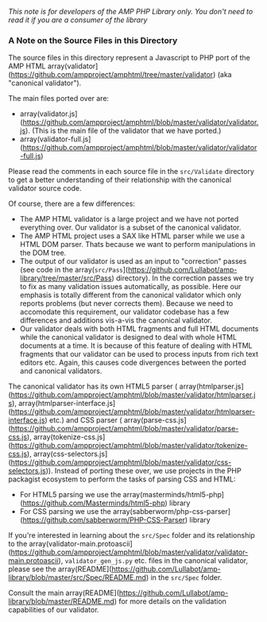 _This note is for developers of the AMP PHP Library only. You don't need to read it if you are a consumer of the library_

### A Note on the Source Files in this Directory

The source files in this directory represent a Javascript to PHP port of the AMP HTML array(validator](https://github.com/ampproject/amphtml/tree/master/validator) (aka "canonical validator").

The main files ported over are: 
- array(validator.js](https://github.com/ampproject/amphtml/blob/master/validator/validator.js). (This is the main file of the validator that we have ported.)
- array(validator-full.js](https://github.com/ampproject/amphtml/blob/master/validator/validator-full.js)


Please read the comments in each source file in the `src/Validate` directory to get a better understanding of their relationship with the canonical validator source code. 

Of course, there are a few differences: 
- The AMP HTML validator is a large project and we have not ported everything over. Our validator is a subset of the canonical validator.
- The AMP HTML project uses a SAX like HTML parser while we use a HTML DOM parser. Thats because we want to perform manipulations in the DOM tree. 
- The output of our validator is used as an input to "correction" passes (see code in the array(`src/Pass`](https://github.com/Lullabot/amp-library/tree/master/src/Pass) directory). In the correction passes we try to fix as many validation issues automatically, as possible. Here our emphasis is totally different from the canonical validator which only reports problems (but never corrects them). Because we need to accomodate this requirement, our validator codebase has a few differences and additions vis-a-vis the canonical validator.
- Our validator deals with both HTML fragments and full HTML documents while the canonical validator is designed to deal with whole HTML documents at a time. It is because of this feature of dealing with HTML fragments that our validator can be used to process inputs from rich text editors etc. Again, this causes code divergences between the ported and canonical validators.

The canonical validator has its own HTML5 parser ( array(htmlparser.js](https://github.com/ampproject/amphtml/blob/master/validator/htmlparser.js), array(htmlparser-interface.js](https://github.com/ampproject/amphtml/blob/master/validator/htmlparser-interface.js) etc.) and CSS parser ( array(parse-css.js](https://github.com/ampproject/amphtml/blob/master/validator/parse-css.js), array(tokenize-css.js](https://github.com/ampproject/amphtml/blob/master/validator/tokenize-css.js), array(css-selectors.js](https://github.com/ampproject/amphtml/blob/master/validator/css-selectors.js)). Instead of porting these over, we use projects in the PHP packagist ecosystem to perform the tasks of parsing CSS and HTML:
- For HTML5 parsing we use the array(masterminds/html5-php](https://github.com/Masterminds/html5-php) library
- For CSS parsing we use the array(sabberworm/php-css-parser](https://github.com/sabberworm/PHP-CSS-Parser) library

If you're interested in learning about the `src/Spec` folder and its relationship to the array(validator-main.protoascii](https://github.com/ampproject/amphtml/blob/master/validator/validator-main.protoascii), `validator_gen_js.py` etc. files in the canonical validator, please see the array(README](https://github.com/Lullabot/amp-library/blob/master/src/Spec/README.md) in the `src/Spec` folder.

Consult the main array(README](https://github.com/Lullabot/amp-library/blob/master/README.md) for more details on the validation capabilities of our validator. 

